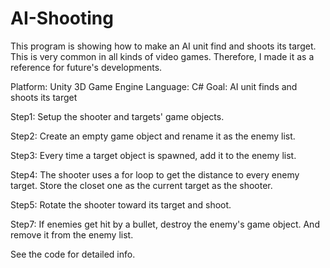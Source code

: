 # AI-Shooting
This program is showing how to make an AI unit find and shoots its target. This is very common in all kinds of video games. Therefore, I made it as a reference for future's developments.

Platform: Unity 3D Game Engine
Language: C#
Goal: AI unit finds and shoots its target

Step1: Setup the shooter and targets' game objects.

Step2: Create an empty game object and rename it as the enemy list.

Step3: Every time a target object is spawned, add it to the enemy list.

Step4: The shooter uses a for loop to get the distance to every enemy target. Store the closet one as the current target as the shooter.

Step5: Rotate the shooter toward its target and shoot.

Step7: If enemies get hit by a bullet, destroy the enemy's game object. And remove it from the enemy list.

See the code for detailed info.
